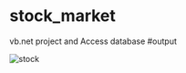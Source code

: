 # stock_market
vb.net project and Access database 
#output

![stock](https://github.com/Princebhan/stock_market/assets/112156035/89980e2f-7893-463b-be4a-940ebce6e42a)
